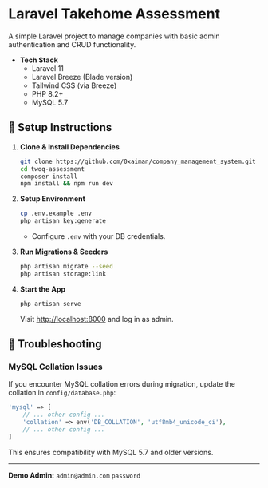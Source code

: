 # Laravel Takehome Assessment

A simple Laravel project to manage companies with basic admin authentication and CRUD functionality.

-   **Tech Stack**
    -   Laravel 11
    -   Laravel Breeze (Blade version)
    -   Tailwind CSS (via Breeze)
    -   PHP 8.2+
    -   MySQL 5.7

## 🚀 Setup Instructions

1. **Clone & Install Dependencies**

    ```bash
    git clone https://github.com/0xaiman/company_management_system.git
    cd twoq-assessment
    composer install
    npm install && npm run dev
    ```

2. **Setup Environment**

    ```bash
    cp .env.example .env
    php artisan key:generate
    ```

    - Configure `.env` with your DB credentials.

3. **Run Migrations & Seeders**

    ```bash
    php artisan migrate --seed
    php artisan storage:link
    ```

4. **Start the App**
    ```bash
    php artisan serve
    ```
    Visit [http://localhost:8000](http://localhost:8000) and log in as admin.

## 🔧 Troubleshooting

### MySQL Collation Issues

If you encounter MySQL collation errors during migration, update the collation in `config/database.php`:

```php
'mysql' => [
    // ... other config ...
    'collation' => env('DB_COLLATION', 'utf8mb4_unicode_ci'),
    // ... other config ...
]
```

This ensures compatibility with MySQL 5.7 and older versions.

---

**Demo Admin:**
`admin@admin.com`
`password`
